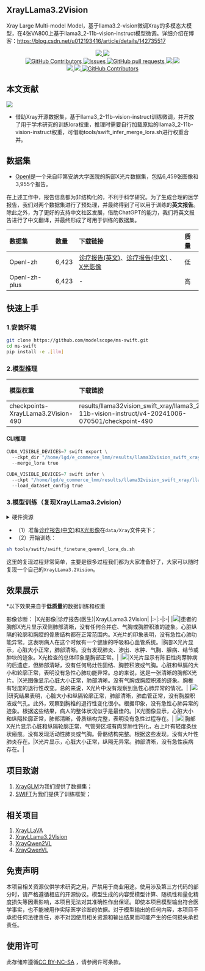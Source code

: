 ## XrayLLama3.2Vision

Xray Large Multi-model Model，基于llama3.2-vision微调Xray的多模态大模型，在4张VA800上基于llama3_2-11b-vision-instruct模型微调。详细介绍在博客：https://blog.csdn.net/u012193416/article/details/142735517  

 <p align="center">
      <a href='https://github.com/leeguandong/XrayLLama3.2Vision'>
            <img src='https://img.shields.io/badge/Project-Page-Green'>
      </a>
      <a href='https://github.com/leeguandong/XrayLLama3.2Vision'>
            <img src='https://img.shields.io/badge/Paper-Arxiv-red'>
      </a>
      </br>
      <a href="https://github.com/leeguandong/XrayLLama3.2Vision/graphs/contributors">
        <img alt="GitHub Contributors" src="https://img.shields.io/github/contributors/leeguandong/XrayLLama3.2Vision" />
      </a>
      <a href="https://github.com/leeguandong/XrayLLama3.2Vision/issues">
        <img alt="Issues" src="https://img.shields.io/github/issues/leeguandong/XrayLLama3.2Vision?color=0088ff" />
      </a>
      <a href="https://github.com/leeguandong/XrayLLama3.2Vision/pulls">
        <img alt="GitHub pull requests" src="https://img.shields.io/github/issues-pr/leeguandong/XrayLLama3.2Vision?color=0088ff" />
      </a>
      <a href=href="https://github.com/leeguandong/XrayLLama3.2Vision/stargazers">
        <img src="https://img.shields.io/github/stars/leeguandong/XrayLLama3.2Vision?color=ccf">
      </a>
      <a href=href="https://github.com/leeguandong/XrayLLama3.2Vision">
        <img src="https://img.shields.io/github/repo-size/leeguandong/XrayLLama3.2Vision.svg?style=flat-square">
      </a>
      </br>
      <a href=href="https://github.com/leeguandong/XrayLLama3.2Vision">
        <img src="https://visitor-badge.laobi.icu/badge?page_id=https://github.com/leeguandong/XrayLLama3.2Vision">
      </a>
      <a href=href="https://github.com/leeguandong/XrayLLama3.2Vision">
        <img src="https://img.shields.io/github/last-commit/leeguandong/XrayLLama3.2Vision">
      </a>
      <a href="https://github.com/leeguandong/XrayLLama3.2Vision/blob/main/LICENSE">
        <img alt="GitHub Contributors" src="https://img.shields.io/badge/License-CC%20BY--NC--SA%204.0-lightgrey.svg" />
      </a>
  </p>

## 本文贡献

![](./doc/xrayllama32vision.png)

- 借助Xray开源数据集，基于llama3_2-11b-vision-instruct训练微调，并开放了用于学术研究的训练lora权重，推理时需要自行加载原始的llama3_2-11b-vision-instruct权重，可借助tools/swift_infer_merge_lora.sh进行权重合并。
## 数据集

- [OpenI](https://openi.nlm.nih.gov/faq#collection)是一个来自印第安纳大学医院的胸部X光片数据集，包括6,459张图像和3,955个报告。

在上述工作中，报告信息都为非结构化的，不利于科学研究。为了生成合理的医学报告，我们对两个数据集进行了预处理，并最终得到了可以用于训练的**英文报告**。除此之外，为了更好的支持中文社区发展，借助ChatGPT的能力，我们将英文报告进行了中文翻译，并最终形成了可用于训练的数据集。

|数据集|数量|下载链接|质量|
|:-|:-|:-|:-|
|OpenI-zh|6,423|[诊疗报告(英文)](./data/openi-en.json)、[诊疗报告(中文)](./data/Xray/openi-zh.json) 、[X光影像](https://pan.baidu.com/s/13GBsDMKf6xBZBSHpoWH_EA?pwd=k9sh)|低|
|OpenI-zh-plus|6,423|-|高|

## 快速上手

### 1.安装环境
```bash
git clone https://github.com/modelscope/ms-swift.git
cd ms-swift
pip install -e .[llm]
```
### 2.模型推理

|模型权重|下载链接|质量|微调方法|
|:-|:-|:-|:-|
|checkpoints-XrayLLama3.2Vision-490|results/llama32vision_swift_xray/llama3_2-11b-vision-instruct/v4-20241006-070501/checkpoint-490|低|LoRA|

#### CLI推理

```python
CUDA_VISIBLE_DEVICES=7 swift export \
  --ckpt_dir "/home/lgd/e_commerce_lmm/results/llama32vision_swift_xray/llama3_2-11b-vision-instruct/v4-20241006-070501/checkpoint-490/" \
  --merge_lora true

CUDA_VISIBLE_DEVICES=7 swift infer \
  --ckpt "/home/lgd/e_commerce_lmm/results/llama32vision_swift_xray/llama3_2-11b-vision-instruct/v4-20241006-070501/checkpoint-490-merged/"   \
  --load_dataset_config true
```
### 3.模型训练（复现XrayLLama3.2vision）

<details>
  <summary>硬件资源</summary>
  <p>* 实验在A800 (4X, 80GB)上进行</p>
</details>


- （1）准备[诊疗报告(中文)](./data/openai-zh-swift-qwenvl-prompt.json)和[X光影像](https://pan.baidu.com/s/13GBsDMKf6xBZBSHpoWH_EA?pwd=k9sh)在`data/Xray`文件夹下；
- （2）开始训练：

```bash
sh tools/swift/swift_finetune_qwenvl_lora_ds.sh
```
这里的复现过程非常简单，主要是很多过程我们都为大家准备好了，大家可以随时复现一个自己的`XrayLLama3.2Vision`。

## 效果展示

*以下效果来自于**低质量**的数据训练和权重

影像诊断：
|X光影像|诊疗报告(医生)|XrayLLama3.2Vision|
|:-|:-|:-|
|![](./data/test/xray/1425_2.png)|患者的胸部X光片显示双侧肺部清晰，没有任何合并症、气胸或胸腔积液的迹象。心脏纵隔的轮廓和胸腔的骨质结构都在正常范围内。X光片的印象表明，没有急性心肺功能异常。这表明病人在这个时候有一个健康的呼吸和心血管系统。|胸部X光片显示，心脏大小正常，肺部清晰。没有发现肺炎、渗出、水肿、气胸、腺病、结节或肿块的迹象。X光检查的总体印象是胸部正常。|
|![](./data/test/xray/2808_1.png)|X光片显示有陈旧性肉芽肿病的后遗症，但肺部清晰，没有任何局灶性固结、胸腔积液或气胸。心脏和纵膈的大小和轮廓正常，表明没有急性心肺功能异常。总的来说，这是一张清晰的胸部X光片。|X光图像显示心脏大小正常，肺部清晰。没有气胸或胸腔积液的迹象。胸椎有轻度的退行性改变。总的来说，X光片中没有观察到急性心肺异常的情况。|
|![](./data/test/xray/348_2.png)|研究结果表明，心脏大小和纵隔轮廓正常，肺部清晰，肺血管正常，没有胸腔积液或气孔。此外，观察到胸椎的退行性变化很小。根据印象，没有急性心肺异常的迹象。根据这些结果，病人的整体状况似乎是最佳的。|X光图像显示，心脏大小和纵隔轮廓正常，肺部清晰，骨质结构完整，表明没有急性过程存在。|
|![](./data/test/xray/1785_2.png)|胸部X光片显示心脏和纵隔轮廓正常，气管旁区域有肉芽肿性钙化，右上叶有轻度条纹状瘢痕。没有发现活动性肺炎或气胸。骨骼结构完整。根据这些发现，没有大叶性肺炎存在。|X光片显示，心脏大小正常，纵隔无异常。肺部清晰，没有急性疾病存在。|

## 项目致谢

1. [XrayGLM](https://github.com/THUDM/VisualGLM-6B)为我们提供了数据集；
1. [SWIFT](https://github.com/modelscope/swift)为我们提供了训练框架；

## 相关项目     
1. [XrayLLaVA](https://github.com/leeguandong/XrayLLaVA)    
2. [XrayLLama3.2Vision](https://github.com/leeguandong/XrayLLama3.2Vision)
3. [XrayQwen2VL](https://github.com/leeguandong/XrayQwen2VL)
4. [XrayQwenVL](https://github.com/leeguandong/XrayQwenVL)    

## 免责声明

本项目相关资源仅供学术研究之用，严禁用于商业用途。使用涉及第三方代码的部分时，请严格遵循相应的开源协议。模型生成的内容受模型计算、随机性和量化精度损失等因素影响，本项目无法对其准确性作出保证。即使本项目模型输出符合医学事实，也不能被用作实际医学诊断的依据。对于模型输出的任何内容，本项目不承担任何法律责任，亦不对因使用相关资源和输出结果而可能产生的任何损失承担责任。

## 使用许可

此存储库遵循[CC BY-NC-SA](https://creativecommons.org/licenses/by-nc-sa/4.0/) ，请参阅许可条款。

